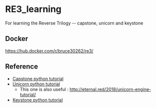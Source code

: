 # RE3_learning
For learning the Reverse Trilogy -- capstone, unicorn and keystone  

## Docker  
https://hub.docker.com/r/bruce30262/re3/

## Reference  
* [Capstone python tutorial](https://www.capstone-engine.org/lang_python.html)
* [Unicorn python tutorial](https://www.unicorn-engine.org/docs/tutorial.html)
    * This one is also useful : http://eternal.red/2018/unicorn-engine-tutorial/
* [Keystone python tutorial](https://www.keystone-engine.org/docs/tutorial.html)
